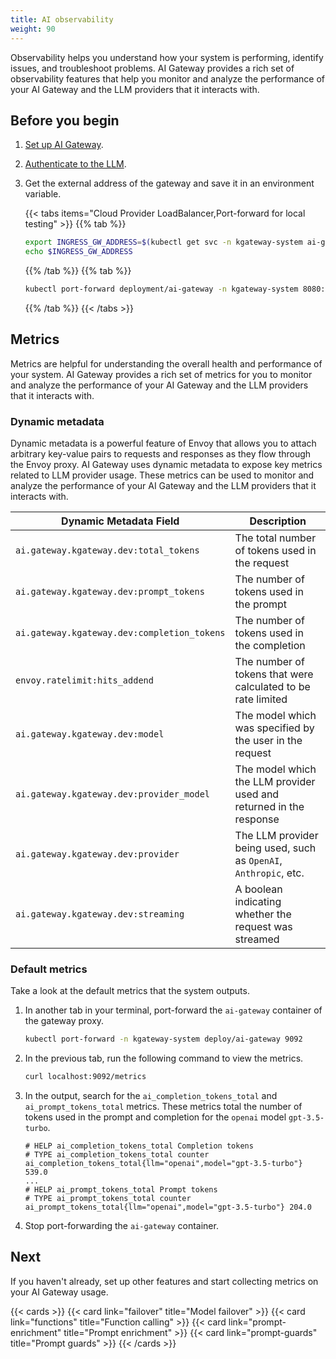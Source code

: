 ```yaml
---
title: AI observability
weight: 90
---
```


Observability helps you understand how your system is performing, identify issues, and troubleshoot problems. AI Gateway provides a rich set of observability features that help you monitor and analyze the performance of your AI Gateway and the LLM providers that it interacts with. 

## Before you begin

1. [Set up AI Gateway](/ai/tutorials/setup-gw/).

2. [Authenticate to the LLM](/ai/guides/auth/).

3. Get the external address of the gateway and save it in an environment variable.
   
   {{< tabs items="Cloud Provider LoadBalancer,Port-forward for local testing" >}}
   {{% tab %}}
   ```sh
   export INGRESS_GW_ADDRESS=$(kubectl get svc -n kgateway-system ai-gateway -o jsonpath="{.status.loadBalancer.ingress[0]['hostname','ip']}")
   echo $INGRESS_GW_ADDRESS  
   ```
   {{% /tab %}}
   {{% tab %}}
   ```sh
   kubectl port-forward deployment/ai-gateway -n kgateway-system 8080:8080
   ```
   {{% /tab %}}
   {{< /tabs >}}

## Metrics

Metrics are helpful for understanding the overall health and performance of your system. AI Gateway provides a rich set of metrics for you to monitor and analyze the performance of your AI Gateway and the LLM providers that it interacts with.

### Dynamic metadata

Dynamic metadata is a powerful feature of Envoy that allows you to attach arbitrary key-value pairs to requests and responses as they flow through the Envoy proxy. AI Gateway uses dynamic metadata to expose key metrics related to LLM provider usage. These metrics can be used to monitor and analyze the performance of your AI Gateway and the LLM providers that it interacts with.

| Dynamic Metadata Field | Description |
|-----------------------|-------------|
| `ai.gateway.kgateway.dev:total_tokens` | The total number of tokens used in the request |
| `ai.gateway.kgateway.dev:prompt_tokens` | The number of tokens used in the prompt |
| `ai.gateway.kgateway.dev:completion_tokens` | The number of tokens used in the completion |
| `envoy.ratelimit:hits_addend` | The number of tokens that were calculated to be rate limited |
| `ai.gateway.kgateway.dev:model` | The model which was specified by the user in the request |
| `ai.gateway.kgateway.dev:provider_model` | The model which the LLM provider used and returned in the response |
| `ai.gateway.kgateway.dev:provider` | The LLM provider being used, such as `OpenAI`, `Anthropic`, etc. |
| `ai.gateway.kgateway.dev:streaming` | A boolean indicating whether the request was streamed |

### Default metrics

Take a look at the default metrics that the system outputs.

1. In another tab in your terminal, port-forward the `ai-gateway` container of the gateway proxy.
   ```sh
   kubectl port-forward -n kgateway-system deploy/ai-gateway 9092
   ```

2. In the previous tab, run the following command to view the metrics.
   ```sh
   curl localhost:9092/metrics
   ```

3. In the output, search for the `ai_completion_tokens_total` and `ai_prompt_tokens_total` metrics. These metrics total the number of tokens used in the prompt and completion for the `openai` model `gpt-3.5-turbo`. 
   ```
   # HELP ai_completion_tokens_total Completion tokens
   # TYPE ai_completion_tokens_total counter
   ai_completion_tokens_total{llm="openai",model="gpt-3.5-turbo"} 539.0
   ...
   # HELP ai_prompt_tokens_total Prompt tokens
   # TYPE ai_prompt_tokens_total counter
   ai_prompt_tokens_total{llm="openai",model="gpt-3.5-turbo"} 204.0
   ```

4. Stop port-forwarding the `ai-gateway` container.

<!-- TODO: Add tracing when the HttpListenerPolicy is supported

## Tracing

Tracing helps you follow the path of a request as it is forwarded through your system. You can use tracing data to identify bottlenecks, troubleshoot problems, and optimize performance. For this tutorial, you use the all-in-one deployment of the [Jaeger](https://www.jaegertracing.io/) open source tool, which runs all components of a tracing system that you need to get started. However, because the traces are formatted for OpenTelemetry, you can configure any system that supports OTel gRPC traces.

Note that the tracing functionality of the AI Gateway integrates seamlessly with existing tracing functionality in kateway, so any existing tracing setups continue to work.

1. Install Jaeger to visualize traces.

   1. Add the Helm repo for Jaeger.
      
      ```sh
      helm repo add jaegertracing https://jaegertracing.github.io/helm-charts
      helm repo update
      ```

   2. Deploy Jaeger into the `observability` namespace.
      
      ```yaml
      helm upgrade --install jaeger jaegertracing/jaeger \
      -n observability \
      --create-namespace \
      -f - <<EOF
      provisionDataStore:
        cassandra: false
      allInOne:
        enabled: true
      storage:
        type: memory
      agent:
        enabled: false
      collector:
        enabled: false
      query:
        enabled: false
      EOF
      ```

   3. Verify that the Jaeger all-in-one pod is running.
      
      ```sh
      kubectl get pods -n observability
      ```
      Example output:
      ```
      NAME                      READY   STATUS    RESTARTS   AGE
      jaeger-5d459f9f94-b4ckv   1/1     Running   0          26s
      ```

2. Update the `GatewayParameters` resource to configure the AI Gateway to send traces to the Jaeger collector.
   
   ```yaml
   kubectl apply -f - <<EOF
   apiVersion: gateway.kgateway.dev/v1alpha1
   kind: GatewayParameters
   metadata:
     name: kgateway-override
     namespace: kgateway-system
     labels:
       ai: tracing
   spec:
     kube:
       aiExtension:
         enabled: true
         stats:
           customLabels:
             - name: "team"
               metadataKey: "principal:team"
         tracing:
           insecure: true
           grpc:
             host: "jaeger-collector.observability.svc.cluster.local"
             port: 4317
   EOF
   ```

3. To enrich the tracing data with more details, create an additional tracing configuration for Envoy.
   
   1. Create a Backend resource that represents the Jaeger collector.
      
      ```yaml
      kubectl apply -f - <<EOF
      apiVersion: gateway.kgateway.dev/v1alpha1
      kind: Backend
      metadata:
        name: jaeger
        namespace: kgateway-system
        labels:
          ai: tracing
      spec:
        type: Static
        static:
          hosts:
            - host: jaeger-collector.observability.svc.cluster.local
              port: 4317
      EOF
      ```
   
   2. Create an `HttpListenerOption` resource that references the Gateway and Upstream. Notice that the tags use the same dynamic metadata values as the access logging and metric configurations in the previous sections.
      
      ```yaml  
      kubectl apply -f - <<EOF
      apiVersion: gateway.kgateway.dev/v1alpha1
      kind: HTTPListenerPolicy
      metadata:
        name: log-provider
        namespace: kgateway-system
        labels:
          ai: tracing
      spec:
        targetRefs:
          - group: gateway.networking.k8s.io
            kind: Gateway
            name: ai-gateway
      ...
      EOF
      ```

4. Generate traffic to the AI Gateway.
   
   {{< tabs items="Cloud Provider LoadBalancer,Port-forward for local testing" >}}
   {{% tab %}}
   ```sh
   curl "$INGRESS_GW_ADDRESS:8080/openai" -H content-type:application/json  -d '{
      "model": "gpt-3.5-turbo",
      "messages": [
        {
          "role": "system",
          "content": "You are a poetic assistant, skilled in explaining complex programming concepts with creative flair."
        },
        {
          "role": "user",
          "content": "Compose a poem that explains the concept of recursion in programming."
        }
      ]
    }'
   curl "$INGRESS_GW_ADDRESS:8080/openai" -H content-type:application/json  -d '{
      "model": "gpt-3.5-turbo",
      "messages": [
        {
          "role": "system",
          "content": "You are a poetic assistant, skilled in explaining complex programming concepts with creative flair."
        },
        {
          "role": "user",
          "content": "Shorten the recursion poem to a haiku."
        }
      ]
    }'
   {{% /tab %}}
   {{% tab %}}
   ```sh
   curl "localhost:8080/openai" -H content-type:application/json  -d '{
      "model": "gpt-3.5-turbo",
      "messages": [
        {
          "role": "system",
          "content": "You are a poetic assistant, skilled in explaining complex programming concepts with creative flair."
        },
        {
          "role": "user",
          "content": "Compose a poem that explains the concept of recursion in programming."
        }
      ]
    }'
   curl "localhost:8080/openai" -H content-type:application/json  -d '{
      "model": "gpt-3.5-turbo",
      "messages": [
        {
          "role": "system",
          "content": "You are a poetic assistant, skilled in explaining complex programming concepts with creative flair."
        },
        {
          "role": "user",
          "content": "Shorten the recursion poem to a haiku."
        }
      ]
    }'
   ```
   {{% /tab %}}
   {{< /tabs >}}

5. Review the traces in the Jaeger UI.

   1. Port-forward the Jaeger UI.

      ```sh
      kubectl port-forward svc/jaeger-query -n observability 16686:16686
      ```

   2. In your browser, navigate to [http://localhost:16686](http://localhost:16686) to view the Jaeger UI. 
   
   3. From the `Search` tab, click the **Service** dropdown and select the `gloo-ai-extension`. Configure any additional filters that you want, then click **Find Traces**. 
   
   4. Click on the trace that you want to review.
      
      TODO - add image
-->

## Next

If you haven't already, set up other features and start collecting metrics on your AI Gateway usage.

{{< cards >}}
  {{< card link="failover" title="Model failover" >}}
  {{< card link="functions" title="Function calling" >}}
  {{< card link="prompt-enrichment" title="Prompt enrichment" >}}
  {{< card link="prompt-guards" title="Prompt guards" >}}
{{< /cards >}}
